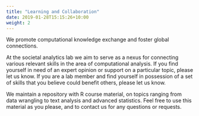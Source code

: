```yaml
---
title: "Learning and Collaboration"
date: 2019-01-28T15:15:26+10:00
weight: 2
---
```


We promote computational knowledge exchange and foster global connections.
<!--more-->

At the societal analytics lab we aim to serve as a nexus for connecting various relevant skills in the area of computational analysis. If you find yourself in need of an expert opinion or support on a particular topic, please let us know. If you are a lab member and find yourself in possession of a set of skills that you believe could benefit others, please let us know.

We maintain a repository with R course material, on topics ranging from data wrangling to text analysis and advanced statistics. Feel free to use this material as you please, and to contact us for any questions or requests.